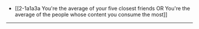 - [[2-1a1a3a You're the average of your five closest friends OR You're the average of the people whose content you consume the most]]
---
